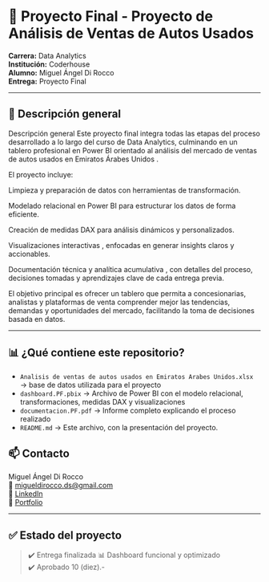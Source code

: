 # 🚗 Proyecto Final - Proyecto de Análisis de Ventas de Autos Usados

**Carrera:** Data Analytics  
**Institución:** Coderhouse  
**Alumno:** Miguel Ángel Di Rocco  
**Entrega:** Proyecto Final 

---

## 📌 Descripción general

 Descripción general
Este proyecto final integra todas las etapas del proceso desarrollado a lo largo del curso de Data Analytics, culminando en un tablero profesional en Power BI orientado al análisis del mercado de ventas de autos usados ​​en Emiratos Árabes Unidos .

El proyecto incluye:

Limpieza y preparación de datos con herramientas de transformación.

Modelado relacional en Power BI para estructurar los datos de forma eficiente.

Creación de medidas DAX para análisis dinámicos y personalizados.

Visualizaciones interactivas , enfocadas en generar insights claros y accionables.

Documentación técnica y analítica acumulativa , con detalles del proceso, decisiones tomadas y aprendizajes clave de cada entrega previa.

El objetivo principal es ofrecer un tablero que permita a concesionarias, analistas y plataformas de venta comprender mejor las tendencias, demandas y oportunidades del mercado, facilitando la toma de decisiones basada en datos.


---

## 📊 ¿Qué contiene este repositorio?

- `Analisis de ventas de autos usados en Emiratos Arabes Unidos.xlsx` → base de datos utilizada para el proyecto
- `dashboard.PF.pbix` → Archivo de Power BI con el modelo relacional, transformaciones, medidas DAX y visualizaciones  
- `documentacion.PF.pdf` → Informe completo explicando el proceso realizado    
- `README.md` → Este archivo, con la presentación del proyecto.

## 📫 Contacto

Miguel Ángel Di Rocco  
📧 migueldirocco.ds@gmail.com  
🔗 [LinkedIn](https://www.linkedin.com/in/miguelangeldirocco/)  
📁 [Portfolio](https://github.com/MiguelAngelDiRocco)

---

## ✅ Estado del proyecto

> ✔️ Entrega finalizada 
> 📊 Dashboard funcional y optimizado  
> ✔️ Aprobado 10 (diez).- 
